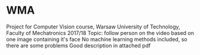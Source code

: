 # WMA
Project for Computer Vision course, Warsaw University of Technology, Faculty of Mechatronics 2017/18 
Topic: follow person on the video based on one image containing it's face
No machine learning methods included, so there are some problems 
Good description in attached pdf

